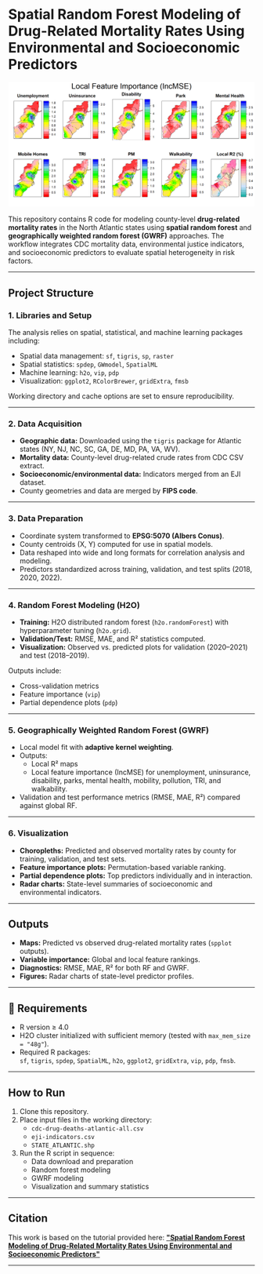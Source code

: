 # Spatial Random Forest Modeling of Drug-Related Mortality Rates Using Environmental and Socioeconomic Predictors

![Overdose Fatality in Ten States](Rplot08.png)

This repository contains R code for modeling county-level **drug-related mortality rates** in the North Atlantic states using **spatial random forest** and **geographically weighted random forest (GWRF)** approaches. The workflow integrates CDC mortality data, environmental justice indicators, and socioeconomic predictors to evaluate spatial heterogeneity in risk factors.

---

## Project Structure

### 1. Libraries and Setup
The analysis relies on spatial, statistical, and machine learning packages including:

- Spatial data management: `sf`, `tigris`, `sp`, `raster`
- Spatial statistics: `spdep`, `GWmodel`, `SpatialML`
- Machine learning: `h2o`, `vip`, `pdp`
- Visualization: `ggplot2`, `RColorBrewer`, `gridExtra`, `fmsb`

Working directory and cache options are set to ensure reproducibility.

---

### 2. Data Acquisition
- **Geographic data:** Downloaded using the `tigris` package for Atlantic states (NY, NJ, NC, SC, GA, DE, MD, PA, VA, WV).  
- **Mortality data:** County-level drug-related crude rates from CDC CSV extract.  
- **Socioeconomic/environmental data:** Indicators merged from an EJI dataset.  
- County geometries and data are merged by **FIPS code**.

---

### 3. Data Preparation
- Coordinate system transformed to **EPSG:5070 (Albers Conus)**.  
- County centroids (X, Y) computed for use in spatial models.  
- Data reshaped into wide and long formats for correlation analysis and modeling.  
- Predictors standardized across training, validation, and test splits (2018, 2020, 2022).

---

### 4. Random Forest Modeling (H2O)
- **Training:** H2O distributed random forest (`h2o.randomForest`) with hyperparameter tuning (`h2o.grid`).  
- **Validation/Test:** RMSE, MAE, and R² statistics computed.  
- **Visualization:** Observed vs. predicted plots for validation (2020–2021) and test (2018–2019).  

Outputs include:
- Cross-validation metrics  
- Feature importance (`vip`)  
- Partial dependence plots (`pdp`)  

---

### 5. Geographically Weighted Random Forest (GWRF)
- Local model fit with **adaptive kernel weighting**.  
- Outputs:
  - Local R² maps  
  - Local feature importance (IncMSE) for unemployment, uninsurance, disability, parks, mental health, mobility, pollution, TRI, and walkability.  
- Validation and test performance metrics (RMSE, MAE, R²) compared against global RF.

---

### 6. Visualization
- **Choropleths:** Predicted and observed mortality rates by county for training, validation, and test sets.  
- **Feature importance plots:** Permutation-based variable ranking.  
- **Partial dependence plots:** Top predictors individually and in interaction.  
- **Radar charts:** State-level summaries of socioeconomic and environmental indicators.

---

## Outputs
- **Maps:** Predicted vs observed drug-related mortality rates (`spplot` outputs).  
- **Variable importance:** Global and local feature rankings.  
- **Diagnostics:** RMSE, MAE, R² for both RF and GWRF.  
- **Figures:** Radar charts of state-level predictor profiles.

---

## 🔧 Requirements
- R version ≥ 4.0  
- H2O cluster initialized with sufficient memory (tested with `max_mem_size = "48g"`).  
- Required R packages:  
  `sf`, `tigris`, `spdep`, `SpatialML`, `h2o`, `ggplot2`, `gridExtra`, `vip`, `pdp`, `fmsb`.

---

## How to Run
1. Clone this repository.  
2. Place input files in the working directory:  
   - `cdc-drug-deaths-atlantic-all.csv`  
   - `eji-indicators.csv`  
   - `STATE_ATLANTIC.shp`  
3. Run the R script in sequence:  
   - Data download and preparation  
   - Random forest modeling  
   - GWRF modeling  
   - Visualization and summary statistics  

---

## Citation
This work is based on the tutorial provided here:
[**"Spatial Random Forest Modeling of Drug-Related Mortality Rates Using Environmental and Socioeconomic Predictors"**](https://zia207.github.io/geospatial-r-github.io/geographically-wighted-random-forest.html)

---
